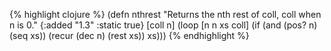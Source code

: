 {% highlight clojure %}
(defn nthrest
  "Returns the nth rest of coll, coll when n is 0."
  {:added "1.3"
   :static true}
  [coll n]
    (loop [n n xs coll]
      (if (and (pos? n) (seq xs))
        (recur (dec n) (rest xs))
        xs)))
{% endhighlight %}
